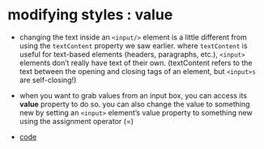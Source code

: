 # modifying styles : value

-   changing the text inside an `<input/>` element is a little different from using the `textContent` property we saw earlier. where `textContent` is useful for text-based elements (headers, paragraphs, etc.), `<input>` elements don&rsquo;t really have text of their own. (textContent refers to the text between the opening and closing tags of an element, but `<input>s` are self-closing!)

-   when you want to grab values from an input box, you can access its **value** property to do so. you can also change the value to something new by setting an `<input>` element&rsquo;s value property to something new using the assignment operator (=)

-   [code](app.js)
